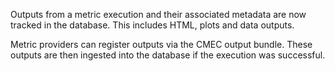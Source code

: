Outputs from a metric execution and their associated metadata are now tracked in the database. This includes HTML, plots and data outputs.

Metric providers can register outputs via the CMEC output bundle.
These outputs are then ingested into the database if the execution was successful.

